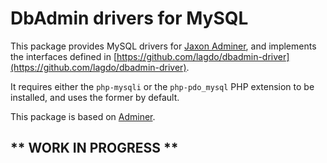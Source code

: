 DbAdmin drivers for MySQL
=========================

This package provides MySQL drivers for [Jaxon Adminer](https://github.com/lagdo/jaxon-adminer), and implements the interfaces defined in [https://github.com/lagdo/dbadmin-driver](https://github.com/lagdo/dbadmin-driver).

It requires either the `php-mysqli` or the `php-pdo_mysql` PHP extension to be installed, and uses the former by default.

This package is based on [Adminer](https://github.com/vrana/adminer).

** WORK IN PROGRESS **
----------------------
